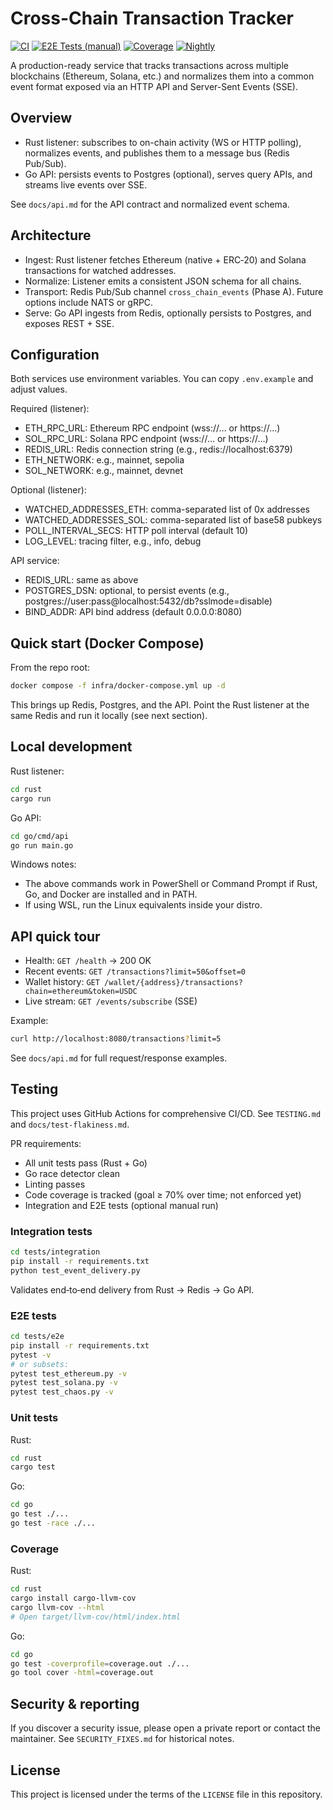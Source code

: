# Cross-Chain Transaction Tracker

[![CI](https://github.com/KonstantinosChonas/cross-chain-transaction-tracker/workflows/PR%20Quick%20Checks/badge.svg)](https://github.com/KonstantinosChonas/cross-chain-transaction-tracker/actions/workflows/pr-checks.yml)
[![E2E Tests (manual)](https://img.shields.io/badge/E2E%20Tests-manual-blue)](https://github.com/KonstantinosChonas/cross-chain-transaction-tracker/actions/workflows/integration-e2e.yml)
[![Coverage](https://github.com/KonstantinosChonas/cross-chain-transaction-tracker/workflows/Code%20Coverage/badge.svg)](https://github.com/KonstantinosChonas/cross-chain-transaction-tracker/actions/workflows/coverage.yml)
[![Nightly](https://github.com/KonstantinosChonas/cross-chain-transaction-tracker/workflows/Nightly%20and%20Scheduled%20Tests/badge.svg)](https://github.com/KonstantinosChonas/cross-chain-transaction-tracker/actions/workflows/nightly.yml)

A production-ready service that tracks transactions across multiple blockchains (Ethereum, Solana, etc.) and normalizes them into a common event format exposed via an HTTP API and Server-Sent Events (SSE).

## Overview

- Rust listener: subscribes to on-chain activity (WS or HTTP polling), normalizes events, and publishes them to a message bus (Redis Pub/Sub).
- Go API: persists events to Postgres (optional), serves query APIs, and streams live events over SSE.

See `docs/api.md` for the API contract and normalized event schema.

## Architecture

- Ingest: Rust listener fetches Ethereum (native + ERC‑20) and Solana transactions for watched addresses.
- Normalize: Listener emits a consistent JSON schema for all chains.
- Transport: Redis Pub/Sub channel `cross_chain_events` (Phase A). Future options include NATS or gRPC.
- Serve: Go API ingests from Redis, optionally persists to Postgres, and exposes REST + SSE.

## Configuration

Both services use environment variables. You can copy `.env.example` and adjust values.

Required (listener):

- ETH_RPC_URL: Ethereum RPC endpoint (wss://… or https://…)
- SOL_RPC_URL: Solana RPC endpoint (wss://… or https://…)
- REDIS_URL: Redis connection string (e.g., redis://localhost:6379)
- ETH_NETWORK: e.g., mainnet, sepolia
- SOL_NETWORK: e.g., mainnet, devnet

Optional (listener):

- WATCHED_ADDRESSES_ETH: comma-separated list of 0x addresses
- WATCHED_ADDRESSES_SOL: comma-separated list of base58 pubkeys
- POLL_INTERVAL_SECS: HTTP poll interval (default 10)
- LOG_LEVEL: tracing filter, e.g., info, debug

API service:

- REDIS_URL: same as above
- POSTGRES_DSN: optional, to persist events (e.g., postgres://user:pass@localhost:5432/db?sslmode=disable)
- BIND_ADDR: API bind address (default 0.0.0.0:8080)

## Quick start (Docker Compose)

From the repo root:

```bash
docker compose -f infra/docker-compose.yml up -d
```

This brings up Redis, Postgres, and the API. Point the Rust listener at the same Redis and run it locally (see next section).

## Local development

Rust listener:

```bash
cd rust
cargo run
```

Go API:

```bash
cd go/cmd/api
go run main.go
```

Windows notes:

- The above commands work in PowerShell or Command Prompt if Rust, Go, and Docker are installed and in PATH.
- If using WSL, run the Linux equivalents inside your distro.

## API quick tour

- Health: `GET /health` → 200 OK
- Recent events: `GET /transactions?limit=50&offset=0`
- Wallet history: `GET /wallet/{address}/transactions?chain=ethereum&token=USDC`
- Live stream: `GET /events/subscribe` (SSE)

Example:

```bash
curl http://localhost:8080/transactions?limit=5
```

See `docs/api.md` for full request/response examples.

## Testing

This project uses GitHub Actions for comprehensive CI/CD. See `TESTING.md` and `docs/test-flakiness.md`.

PR requirements:

- All unit tests pass (Rust + Go)
- Go race detector clean
- Linting passes
- Code coverage is tracked (goal ≥ 70% over time; not enforced yet)
- Integration and E2E tests (optional manual run)

### Integration tests

```bash
cd tests/integration
pip install -r requirements.txt
python test_event_delivery.py
```

Validates end‑to‑end delivery from Rust → Redis → Go API.

### E2E tests

```bash
cd tests/e2e
pip install -r requirements.txt
pytest -v
# or subsets:
pytest test_ethereum.py -v
pytest test_solana.py -v
pytest test_chaos.py -v
```

### Unit tests

Rust:

```bash
cd rust
cargo test
```

Go:

```bash
cd go
go test ./...
go test -race ./...
```

### Coverage

Rust:

```bash
cd rust
cargo install cargo-llvm-cov
cargo llvm-cov --html
# Open target/llvm-cov/html/index.html
```

Go:

```bash
cd go
go test -coverprofile=coverage.out ./...
go tool cover -html=coverage.out
```

## Security & reporting

If you discover a security issue, please open a private report or contact the maintainer. See `SECURITY_FIXES.md` for historical notes.

## License

This project is licensed under the terms of the `LICENSE` file in this repository.
